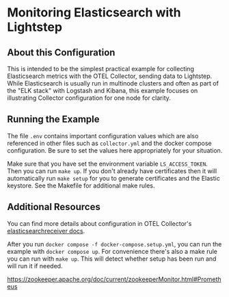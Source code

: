 # Monitoring Elasticsearch with Lightstep

## About this Configuration

This is intended to be the simplest practical example for collecting Elasticsearch metrics with the OTEL Collector, sending data to Lightstep. While Elasticsearch is usually run in multinode clusters and often as part of the "ELK stack" with Logstash and Kibana, this example focuses on illustrating Collector configuration for one node for clarity.

## Running the Example

The file `.env` contains important configuration values which are also referenced in other files such as `collector.yml` and the docker compose configuration. Be sure to set the values here appropriately for your situation.

Make sure that you have set the environment variable `LS_ACCESS_TOKEN`. Then you can run `make up`. If you don't already have certificates then it will automatically run `make setup` for you to generate certificates and the Elastic keystore. See the Makefile for additional make rules.

## Additional Resources

You can find more details about configuration in OTEL Collector's [elasticsearchreceiver docs](https://github.com/open-telemetry/opentelemetry-collector-contrib/tree/main/receiver/elasticsearchreceiver). 

After you run `docker compose -f docker-compose.setup.yml`, you can run the example with `docker compose up`. For convenience there's also a make rule you can run with `make up`. This will detect whether setup has been run and will run it if needed.

https://zookeeper.apache.org/doc/current/zookeeperMonitor.html#Prometheus


